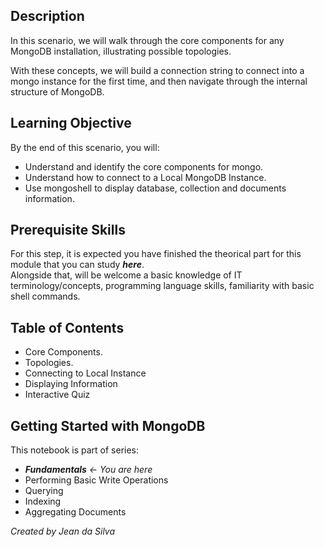 ## Description


In this scenario, we will walk through the core components for any MongoDB installation, illustrating possible topologies.

With these concepts, we will build a connection string to connect into a mongo instance for the first time, and then navigate through the internal structure of MongoDB.


## Learning Objective
By the end of this scenario, you will:

- Understand and identify the core components for mongo.
- Understand how to connect to a Local MongoDB Instance.
- Use mongoshell to display database, collection and documents information.


## Prerequisite Skills

For this step, it is expected you have finished the theorical part for this module that you can study ***here***.  
Alongside that, will be welcome a basic knowledge of IT terminology/concepts, programming language skills, familiarity with basic shell commands.


## Table of Contents

- Core Components.
- Topologies.
- Connecting to Local Instance
- Displaying Information
- Interactive Quiz


## Getting Started with MongoDB
This notebook is part of series:

- ***Fundamentals*** *← You are here*
- Performing Basic Write Operations
- Querying
- Indexing
- Aggregating Documents



*Created by Jean da Silva*

